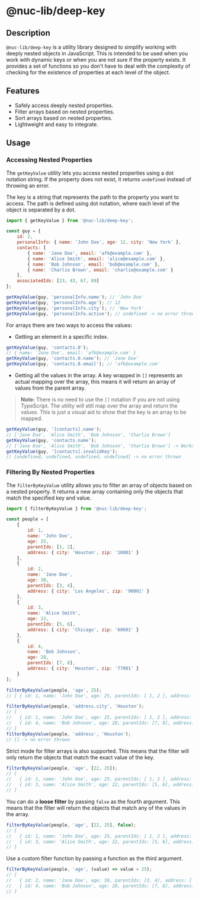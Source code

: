 # @nuc-lib/deep-key

## Description

`@nuc-lib/deep-key` is a utility library designed to simplify working with deeply nested objects in JavaScript. This is intended to be used when you work with dynamic keys or when you are not sure if the property exists. It provides a set of functions so you don't have to deal with the complexity of checking for the existence of properties at each level of the object.

## Features

-   Safely access deeply nested properties.
-   Filter arrays based on nested properties.
-   Sort arrays based on nested properties.
-   Lightweight and easy to integrate.

## Usage

### Accessing Nested Properties

The `getKeyValue` utility lets you access nested properties using a dot notation string. If the property does not exist, it returns `undefined` instead of throwing an error.

The key is a string that represents the path to the property you want to access. The path is defined using dot notation, where each level of the object is separated by a dot.

```javascript
import { getKeyValue } from '@nuc-lib/deep-key';

const guy = {
    id: 2,
    personalInfo: { name: 'John Doe', age: 12, city: 'New York' },
    contacts: [
        { name: 'Jane Doe', email: 'afk@example.com' },
        { name: 'Alice Smith', email: 'alice@example.com' },
        { name: 'Bob Johnson', email: 'bob@example.com' },
        { name: 'Charlie Brown', email: 'charlie@example.com' }
    ],
    associatedIds: [23, 43, 67, 89]
};

getKeyValue(guy, 'personalInfo.name'); // 'John Doe'
getKeyValue(guy, 'personalInfo.age'); // 12
getKeyValue(guy, 'personalInfo.city'); // 'New York'
getKeyValue(guy, 'personalInfo.active'); // undefined -> no error thrown
```

For arrays there are two ways to access the values:

-   Getting an element in a specific index.

```javascript
getKeyValue(guy, 'contacts.0');
// { name: 'Jane Doe', email: 'afk@example.com' }
getKeyValue(guy, 'contacts.0.name'); // 'Jane Doe'
getKeyValue(guy, 'contacts.0.email'); // 'afk@example.com'
```

-   Getting all the values in the array. A key wrapped in `[]` represents an actual mapping over the array, this means it will return an array of values from the parent array.

> **Note:** There is no need to use the `[]` notation if you are not using TypeScript. The utility will still map over the array and return the values. This is just a visual aid to show that the key is an array to be mapped.

```javascript
getKeyValue(guy, '[contacts].name');
// ['Jane Doe', 'Alice Smith', 'Bob Johnson', 'Charlie Brown']
getKeyValue(guy, 'contacts.name');
// ['Jane Doe', 'Alice Smith', 'Bob Johnson', 'Charlie Brown'] -> Works the same as above
getKeyValue(guy, '[contacts].invalidKey');
// [undefined, undefined, undefined, undefined] -> no error thrown
```

### Filtering By Nested Properties

The `filterByKeyValue` utility allows you to filter an array of objects based on a nested property. It returns a new array containing only the objects that match the specified key and value.

```javascript
import { filterByKeyValue } from '@nuc-lib/deep-key';

const people = [
    {
        id: 1,
        name: 'John Doe',
        age: 25,
        parentIds: [1, 2],
        address: { city: 'Houston', zip: '10001' }
    },
    {
        id: 2,
        name: 'Jane Doe',
        age: 30,
        parentIds: [3, 4],
        address: { city: 'Los Angeles', zip: '90001' }
    },
    {
        id: 3,
        name: 'Alice Smith',
        age: 22,
        parentIds: [5, 6],
        address: { city: 'Chicago', zip: '60601' }
    },
    {
        id: 4,
        name: 'Bob Johnson',
        age: 28,
        parentIds: [7, 8],
        address: { city: 'Houston', zip: '77001' }
    }
];

filterByKeyValue(people, 'age', 25);
// [ { id: 1, name: 'John Doe', age: 25, parentIds: [ 1, 2 ], address: { city: 'Houston', zip: '10001' } } ]

filterByKeyValue(people, 'address.city', 'Houston');
// [
//   { id: 1, name: 'John Doe', age: 25, parentIds: [ 1, 2 ], address: { city: 'Houston', zip: '10001' } },
//   { id: 4, name: 'Bob Johnson', age: 28, parentIds: [7, 8], address: { city: 'Houston', zip: '77001' } }
// ]
filterByKeyValue(people, 'address', 'Houston');
// [] -> no error thrown
```

Strict mode for filter arrays is also supported. This means that the filter will only return the objects that match the exact value of the key.

```javascript
filterByKeyValue(people, 'age', [22, 25]);
// [
//   { id: 1, name: 'John Doe', age: 25, parentIds: [ 1, 2 ], address: { city: 'Houston', zip: '10001' } },
//   { id: 3, name: 'Alice Smith', age: 22, parentIds: [5, 6], address: { city: 'Chicago', zip: '60601' } },
// ]
```

You can do a **loose filter** by passing `false` as the fourth argument.
This means that the filter will return the objects that match any of the values in the array.

```javascript
filterByKeyValue(people, 'age', [22, 25], false);
// [
//   { id: 1, name: 'John Doe', age: 25, parentIds: [ 1, 2 ], address: { city: 'Houston', zip: '10001' } },
//   { id: 3, name: 'Alice Smith', age: 22, parentIds: [5, 6], address: { city: 'Chicago', zip: '60601' } },
// ]
```

Use a custom filter function by passing a function as the third argument.

```javascript
filterByKeyValue(people, 'age', (value) => value > 25);
// [
//   { id: 2, name: 'Jane Doe', age: 30, parentIds: [3, 4], address: { city: 'Los Angeles', zip: '90001' } },
//   { id: 4, name: 'Bob Johnson', age: 28, parentIds: [7, 8], address: { city: 'Houston', zip: '77001' } }
// ]
```
